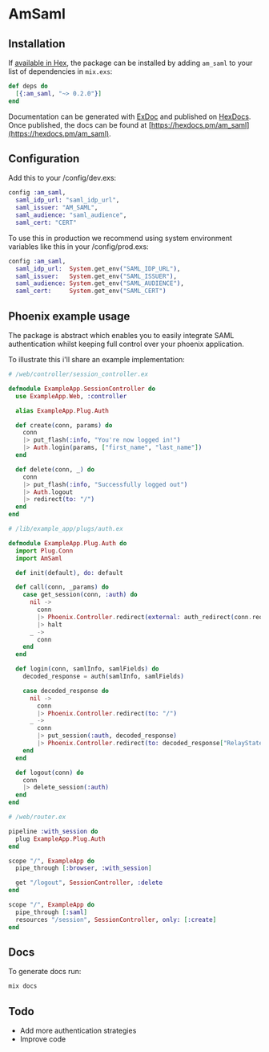 # AmSaml

## Installation

If [available in Hex](https://hex.pm/docs/publish), the package can be installed
by adding `am_saml` to your list of dependencies in `mix.exs`:

```elixir
def deps do
  [{:am_saml, "~> 0.2.0"}]
end
```

Documentation can be generated with [ExDoc](https://github.com/elixir-lang/ex_doc)
and published on [HexDocs](https://hexdocs.pm). Once published, the docs can
be found at [https://hexdocs.pm/am_saml](https://hexdocs.pm/am_saml).

## Configuration
Add this to your /config/dev.exs:

```elixir
config :am_saml,
  saml_idp_url: "saml_idp_url",
  saml_issuer: "AM_SAML",
  saml_audience: "saml_audience",
  saml_cert: "CERT"
```

To use this in production we recommend using system environment variables like this in your /config/prod.exs:

```elixir
config :am_saml,
  saml_idp_url:  System.get_env("SAML_IDP_URL"),
  saml_issuer:   System.get_env("SAML_ISSUER"),
  saml_audience: System.get_env("SAML_AUDIENCE"),
  saml_cert:     System.get_env("SAML_CERT")
```

## Phoenix example usage

The package is abstract which enables you to easily integrate SAML authentication whilst keeping full control over your phoenix application.

To illustrate this i'll share an example implementation:

```elixir
# /web/controller/session_controller.ex

defmodule ExampleApp.SessionController do
  use ExampleApp.Web, :controller

  alias ExampleApp.Plug.Auth

  def create(conn, params) do
    conn
    |> put_flash(:info, "You're now logged in!")
    |> Auth.login(params, ["first_name", "last_name"])
  end

  def delete(conn, _) do
    conn
    |> put_flash(:info, "Successfully logged out")
    |> Auth.logout
    |> redirect(to: "/")
  end
end
```

```elixir
# /lib/example_app/plugs/auth.ex

defmodule ExampleApp.Plug.Auth do
  import Plug.Conn
  import AmSaml

  def init(default), do: default

  def call(conn, _params) do
    case get_session(conn, :auth) do
      nil ->
        conn
        |> Phoenix.Controller.redirect(external: auth_redirect(conn.request_path))
        |> halt
      _ ->
        conn
    end
  end

  def login(conn, samlInfo, samlFields) do
    decoded_response = auth(samlInfo, samlFields)

    case decoded_response do
      nil ->
        conn
        |> Phoenix.Controller.redirect(to: "/")
      _ ->
        conn
        |> put_session(:auth, decoded_response)
        |> Phoenix.Controller.redirect(to: decoded_response["RelayState"] || "/")
    end
  end

  def logout(conn) do
    conn
    |> delete_session(:auth)
  end
end
```

```elixir
# /web/router.ex

pipeline :with_session do
  plug ExampleApp.Plug.Auth
end

scope "/", ExampleApp do
  pipe_through [:browser, :with_session]

  get "/logout", SessionController, :delete
end

scope "/", ExampleApp do
  pipe_through [:saml]
  resources "/session", SessionController, only: [:create]
end
```

## Docs
To generate docs run:

```bash
mix docs
```

## Todo
* Add more authentication strategies
* Improve code
